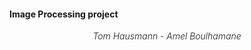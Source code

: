 #### Image Processing project 

<p align="center"><i style="font-weight:300;">Tom Hausmann - Amel Boulhamane</i></p>
